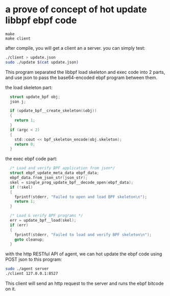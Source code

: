 # a prove of concept of hot update libbpf ebpf code

```
make
make client
```

after compile, you will get a client an a server. you can simply test:

```sh
./client > update.json
sudo ./update $(cat update.json)
```

This program separated the libbpf load skeleton and exec code into 2 parts, and use json to pass the base64-encoded ebpf program between them.

the load skeleton part:

```c
  struct update_bpf obj;
  json j;

  if (update_bpf__create_skeleton(&obj))
  {
    return 1;
  }
  if (argc < 2)
  {
    std::cout << bpf_skeleton_encode(obj.skeleton);
    return 0;
  }
```

the exec ebpf code part:

```c
  /* Load and verify BPF application from json*/
  struct ebpf_update_meta_data ebpf_data;
  ebpf_data.from_json_str(json_str);
  skel = single_prog_update_bpf__decode_open(ebpf_data);
  if (!skel)
  {
    fprintf(stderr, "Failed to open and load BPF skeleton\n");
    return 1;
  }

  /* Load & verify BPF programs */
  err = update_bpf__load(skel);
  if (err)
  {
    fprintf(stderr, "Failed to load and verify BPF skeleton\n");
    goto cleanup;
  }
```

with the http RESTful API of agent, we can hot update the ebpf code using POST json to this program:

```sh
sudo ./agent server
./client 127.0.0.1:8527
```

This client will send an http request to the server and runs the ebpf bitcode on it.
